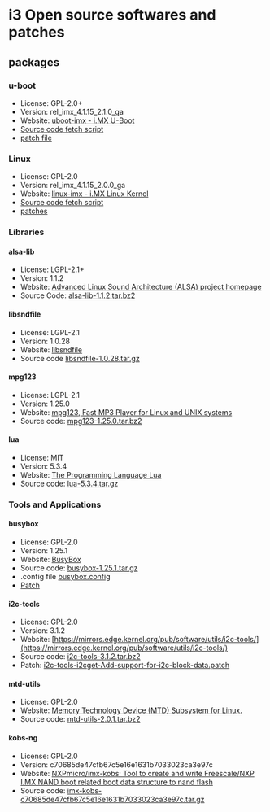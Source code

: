 # i3 Open source softwares and patches

## packages

### u-boot
- License: GPL-2.0+ 
- Version: rel_imx_4.1.15_2.1.0_ga
- Website: [uboot-imx - i.MX U-Boot](https://source.codeaurora.org/external/imx/uboot-imx)
- [Source code fetch script](https://github.com/korginc/i3_OSS/blob/master/u-boot/fetch_uboot-imx_sources.sh)
- [patch file](https://github.com/korginc/i3_OSS/blob/master/u-boot/i3-u-boot.patch)

### Linux
- License: GPL-2.0
- Version: rel_imx_4.1.15_2.0.0_ga
- Website: [linux-imx - i.MX Linux Kernel](https://source.codeaurora.org/external/imx/linux-imx)
- [Source code fetch script](https://github.com/korginc/i3_OSS/blob/master/linux/fetch_kernel_sources.sh)
- [patches](https://github.com/korginc/i3_OSS/tree/master/linux/patches)

### Libraries
#### alsa-lib
- License: LGPL-2.1+
- Version: 1.1.2
- Website: [Advanced Linux Sound Architecture (ALSA) project homepage](https://www.alsa-project.org/main/index.php/Main_Page)
- Source Code: [alsa-lib-1.1.2.tar.bz2](https://github.com/korginc/i3_OSS/blob/master/libs/alsa-lib-1.1.2.tar.bz2)

#### libsndfile
- License: LGPL-2.1
- Version: 1.0.28
- Website: [libsndfile](http://www.mega-nerd.com/libsndfile/)
- Source code [libsndfile-1.0.28.tar.gz](https://github.com/korginc/i3_OSS/blob/master/libs/libsndfile-1.0.28.tar.gz)

#### mpg123
- License: LGPL-2.1
- Version: 1.25.0
- Website: [mpg123, Fast MP3 Player for Linux and UNIX systems](https://www.mpg123.de/)
- Source code: [mpg123-1.25.0.tar.bz2](https://github.com/korginc/i3_OSS/blob/master/libs/mpg123-1.25.0.tar.bz2)

#### lua
- License: MIT
- Version: 5.3.4
- Website: [The Programming Language Lua](https://www.lua.org/)
- Source code: [lua-5.3.4.tar.gz](https://github.com/korginc/i3_OSS/blob/master/libs/lua-5.3.4.tar.gz)

### Tools and Applications
#### busybox
- License: GPL-2.0
- Version: 1.25.1
- Website: [BusyBox](https://www.busybox.net/)
- Source code: [busybox-1.25.1.tar.gz](https://github.com/korginc/i3_OSS/blob/master/tools/busybox-1.25.1.tar.gz)
- .config file [busybox.config](https://github.com/korginc/i3_OSS/blob/master/tools/busybox.config)
- [Patch](https://github.com/korginc/i3_OSS/blob/master/tools/busybox_i3.patch)

#### i2c-tools
- License: GPL-2.0
- Version: 3.1.2
- Website: [https://mirrors.edge.kernel.org/pub/software/utils/i2c-tools/](https://mirrors.edge.kernel.org/pub/software/utils/i2c-tools/)
- Source code: [i2c-tools-3.1.2.tar.bz2](https://github.com/korginc/i3_OSS/blob/master/tools/i2c-tools/i2c-tools-3.1.2.tar.bz2)
- Patch: [i2c-tools-i2cget-Add-support-for-i2c-block-data.patch](https://github.com/korginc/i3_OSS/blob/master/tools/i2c-tools/i2c-tools-i2cget-Add-support-for-i2c-block-data.patch)

#### mtd-utils
- License: GPL-2.0
- Website: [Memory Technology Device (MTD) Subsystem for Linux.](http://www.linux-mtd.infradead.org/)
- Source code: [mtd-utils-2.0.1.tar.bz2](https://github.com/korginc/i3_OSS/blob/master/tools/mtd-utils-2.0.1.tar.bz2)

#### kobs-ng
- License: GPL-2.0
- Version: c70685de47cfb67c5e16e1631b7033023ca3e97c
- Website: [NXPmicro/imx-kobs: Tool to create and write Freescale/NXP I.MX NAND boot related boot data structure to nand flash](https://github.com/NXPmicro/imx-kobs)
- Source code: [imx-kobs-c70685de47cfb67c5e16e1631b7033023ca3e97c.tar.gz](https://github.com/korginc/i3_OSS/blob/master/tools/imx-kobs-c70685de47cfb67c5e16e1631b7033023ca3e97c.tar.gz)
